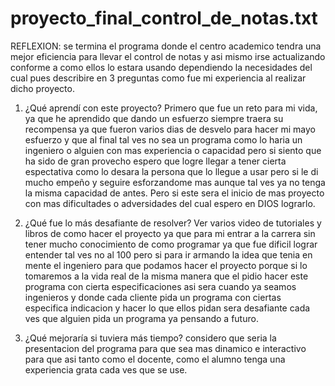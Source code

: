 # proyecto_final_control_de_notas.txt
REFLEXION: se termina el programa donde el centro academico tendra una mejor eficiencia para llevar el control de notas y asi mismo irse actualizando conforme a como ellos lo estara usando dependiendo la necesidades del cual pues describire en 3 preguntas como fue mi experiencia al realizar dicho proyecto.

1. ¿Qué aprendí con este proyecto? Primero que fue un reto para mi vida, ya que he aprendido que dando un esfuerzo siempre traera su recompensa ya que fueron varios dias de desvelo para hacer mi mayo esfuerzo y que al final tal ves no sea un programa como lo haria un ingeniero o alguien con mas experiencia o capacidad pero si siento que ha sido de gran provecho espero que logre llegar a tener cierta espectativa como lo desara la persona que lo llegue a usar pero si le di mucho empeño y seguire esforzandome mas aunque tal ves ya no tenga la misma capacidad de antes. Pero si este sera el inicio de mas proyecto con mas dificultades o adversidades del cual espero en DIOS lograrlo.

2. ¿Qué fue lo más desafiante de resolver? Ver varios video de tutoriales y libros de como hacer el proyecto ya que para mi entrar a la carrera sin tener mucho conocimiento de como programar ya que fue dificil lograr entender tal ves no al 100 pero si para ir armando la idea que tenia en mente el ingeniero para que podamos hacer el proyecto porque si lo tomaremos a la vida real de la misma manera que el pidio hacer este programa con cierta especificaciones asi sera cuando ya seamos ingenieros y donde cada cliente pida un programa con ciertas especifica indicacion y hacer lo que ellos pidan sera desafiante cada ves que alguien pida un programa ya pensando a futuro.

3. ¿Qué mejoraría si tuviera más tiempo?  considero que seria la presentacion del programa para que sea mas dinamico e interactivo para que asi tanto como el docente, como el alumno tenga una experiencia grata cada ves que se use.
